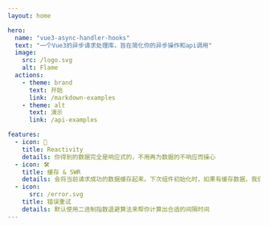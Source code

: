 ```yaml
---
layout: home

hero:
  name: "vue3-async-handler-hooks"
  text: "一个Vue3的异步请求处理库，旨在简化你的异步操作和api调用"
  image:
    src: /logo.svg
    alt: Flame
  actions:
    - theme: brand
      text: 开始
      link: /markdown-examples
    - theme: alt
      text: 演示
      link: /api-examples

features:
  - icon: 🚀
    title: Reactivity
    details: 你得到的数据完全是响应式的，不用再为数据的不响应而操心
  - icon: 🛠
    title: 缓存 & SWR 
    details: 会将当前请求成功的数据缓存起来。下次组件初始化时，如果有缓存数据，我们会优先返回缓存数据，然后在背后发送新请求，也就是 SWR 的能力
  - icon: 
      src: /error.svg
    title: 错误重试
    details: 默认使用二进制指数退避算法来帮你计算出合适的间隔时间
---
```

